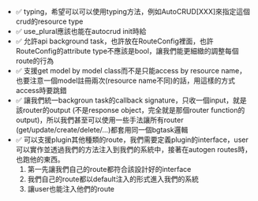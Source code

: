 - ✅ typing，希望可以可以使用typing方法，例如AutoCRUD[XXX]來指定這個crud的resource type
- ✅ use_plural應該也能在autocrud init時給
- ✅ 允許api background task，也許放在RouteConfig裡面，也許RouteConfig的attribute type不應該是bool，讓我們能更細緻的調整每個route的行為
- ✅ 支援get model by model class而不是只能access by resource name，也要注意一個model註冊兩次(resource name不同)的話，用這樣的方式access時要跳錯
- ✅ 讓我們統一backgroun task的callback signature，只收一個input，就是該router的output (不是response object，完全就是那個router function的output)，所以我們甚至可以使用一些手法讓所有router (get/update/create/delete/...)都套用同一個bgtask邏輯
- ✅ 可以支援plugin其他種類的route，我們需要定義plugin的interface，user可以實作並透過我們的方法注入到我們的系統中，接著在autogen routes時，也跑他的東西。
  1. 第一先讓我們自己的route都符合該設計好的interface
  2. 我們自己的route都以default注入的形式進入我們的系統
  3. 讓user也能注入他們的route
